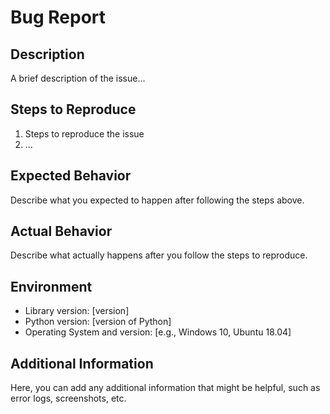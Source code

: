 # Bug Report

## Description

A brief description of the issue...

## Steps to Reproduce

1. Steps to reproduce the issue
2. ...

## Expected Behavior

Describe what you expected to happen after following the steps above.

## Actual Behavior

Describe what actually happens after you follow the steps to reproduce.

## Environment

- Library version: [version]
- Python version: [version of Python]
- Operating System and version: [e.g., Windows 10, Ubuntu 18.04]

## Additional Information

Here, you can add any additional information that might be helpful, such as error logs, screenshots, etc.
